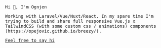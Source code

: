 <samp>

<p align="left" style="font-family: monospace;">Hi 👋, I'm Ognjen</h3>

<p style="font-family: monospace;">Working with Laravel/Vue/Nuxt/React. In my spare time I'm trying to build and share full responsive Vue.js x TailwindCSS (with some custom css / animations) components (https://opejovic.github.io/breezy/).</p>

<a href="mailto:opejovic@gmail.com" target="_blank">Feel free to say hi</a>
</samp>
